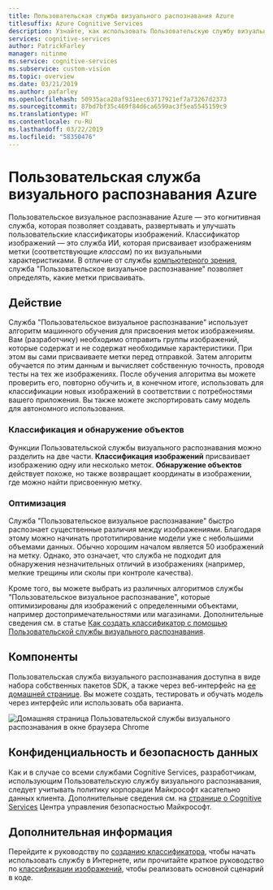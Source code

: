 ```yaml
---
title: Пользовательская служба визуального распознавания Azure
titlesuffix: Azure Cognitive Services
description: Узнайте, как использовать Пользовательскую службу визуального распознавания для создания пользовательских классификаторов изображений в облаке Azure.
services: cognitive-services
author: PatrickFarley
manager: nitinme
ms.service: cognitive-services
ms.subservice: custom-vision
ms.topic: overview
ms.date: 03/21/2019
ms.author: pafarley
ms.openlocfilehash: 50935aca20af931eec63717921ef7a73267d2373
ms.sourcegitcommit: 87bd7bf35c469f84d6ca6599ac3f5ea5545159c9
ms.translationtype: HT
ms.contentlocale: ru-RU
ms.lasthandoff: 03/22/2019
ms.locfileid: "58350476"
---
```

# <a name="what-is-azure-custom-vision"></a>Пользовательская служба визуального распознавания Azure

Пользовательское визуальное распознавание Azure — это когнитивная служба, которая позволяет создавать, развертывать и улучшать пользовательские классификаторы изображений. Классификатор изображений — это служба ИИ, которая присваивает изображениям метки (соответствующие _классам_) по их визуальными характеристиками. В отличие от службы [компьютерного зрения](https://docs.microsoft.com/azure/cognitive-services/computer-vision/home), служба "Пользовательское визуальное распознавание" позволяет определять, какие метки присваивать.

## <a name="what-it-does"></a>Действие

Служба "Пользовательское визуальное распознавание" использует алгоритм машинного обучения для присвоения меток изображениям. Вам (разработчику) необходимо отправить группы изображений, которые содержат и не содержат необходимые характеристики. При этом вы сами присваиваете метки перед отправкой. Затем алгоритм обучается по этим данным и вычисляет собственную точность, проводя тесты на тех же изображениях. После обучения алгоритма вы можете проверить его, повторно обучить и, в конечном итоге, использовать для классификации новых изображений в соответствии с потребностями вашего приложения. Вы также можете экспортировать саму модель для автономного использования.

### <a name="classification-and-object-detection"></a>Классификация и обнаружение объектов

Функции Пользовательской службы визуального распознавания можно разделить на две части. **Классификация изображений** присваивает изображению одну или несколько меток. **Обнаружение объектов** действует похоже, но также возвращает координаты в изображении, где можно найти присвоенную метку.

### <a name="optimization"></a>Оптимизация

Служба "Пользовательское визуальное распознавание" быстро распознает существенные различия между изображениями. Благодаря этому можно начинать прототипирование модели уже с небольшими объемами данных. Обычно хорошим началом является 50 изображений на метку. Однако, это означает, что служба не подходит для обнаружения незначительных отличий в изображениях (например, мелкие трещины или сколы при контроле качества).

Кроме того, вы можете выбрать из различных алгоритмов службы "Пользовательское визуальное распознавание", которые оптимизированы для изображений с определенными объектами, например достопримечательностями или магазинами. Дополнительные сведения см. в статье [Как создать классификатор с помощью Пользовательской службы визуального распознавания](getting-started-build-a-classifier.md).

## <a name="what-it-includes"></a>Компоненты

Пользовательская служба визуального распознавания доступна в виде набора собственных пакетов SDK, а также через веб-интерфейс на [ее домашней странице](https://customvision.ai/). Вы можете создать, тестировать и обучать модель через интерфейс или использовать оба варианта.

![Домашняя страница Пользовательской службы визуального распознавания в окне браузера Chrome](media/browser-home.png)

## <a name="data-privacy-and-security"></a>Конфиденциальность и безопасность данных

Как и в случае со всеми службами Cognitive Services, разработчикам, использующим Пользовательскую службу визуального распознавания, следует учитывать политику корпорации Майкрософт касательно данных клиента. Дополнительные сведения см. на [странице о Cognitive Services](https://www.microsoft.com/trustcenter/cloudservices/cognitiveservices) Центра управления безопасностью Майкрософт.

## <a name="next-steps"></a>Дополнительная информация

Перейдите к руководству по [созданию классификатора](getting-started-build-a-classifier.md), чтобы начать использовать службу в Интернете, или прочитайте краткое руководство по [классификации изображений](csharp-tutorial.md), чтобы реализовать основной сценарий в коде.
